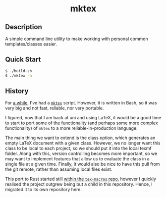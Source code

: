 <h1 align="center">mktex</h1>

## Description

A simple command line utility to make working with personal common templates/classes easier.

## Quick Start

```bash
$ ./build.sh
$ ./mktex -h
```

## History

For [a while](https://github.com/jakewilliami/tex-macros/commit/1a1885bd67dc529fa5babd993fd8dfa6933fee83), I've had a [`mktex`](https://github.com/jakewilliami/tex-macros/blob/bc47621e1009a7c8e65c2051ade1ba6100c18a1a/tools/mktex) script.  However, it is written in Bash, so it was very big and not fast, reliable, nor very portable.

I figured, now that I am back at uni and using LaTeX, it would be a good time to start to port some of the functionality (and perhaps some more complex functionality) of `mktex` to a more reliable-in-production language.

The main thing we want to extend is the class option, which generates an empty LaTeX document with a given class.  However, we no longer want this class to be local to each project, so we should put it into the local texmf folder.  Along with this, version controlling becomes more important, so we may want to implement features that allow us to evaluate the class in a single file at a given time.  Finally, it would also be nice to have this pull from the git remote, rather than assuming local files exist.

This port to Rust started still [within the `tex-macros` repo](https://github.com/jakewilliami/tex-macros/tree/bc47621e1009a7c8e65c2051ade1ba6100c18a1a/tools/mktex.rs), however I quickly realised the project outgrew being but a child in this repository.  Hence, I migrated it to its own repository here.
